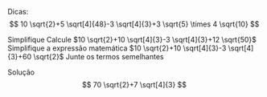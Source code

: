 Dicas:
$$
10 \sqrt{2}+5 \sqrt[4]{48}-3 \sqrt[4]{3}+3 \sqrt{5} \times 4 \sqrt{10}
$$

Simplifique
Calcule
$10 \sqrt{2}+10 \sqrt[4]{3}-3 \sqrt[4]{3}+12 \sqrt{50}$
Simplifique a expressão matemática
$10 \sqrt{2}+10 \sqrt[4]{3}-3 \sqrt[4]{3}+60 \sqrt{2}$
Junte os termos semelhantes

Solução
$$
70 \sqrt{2}+7 \sqrt[4]{3}
$$
